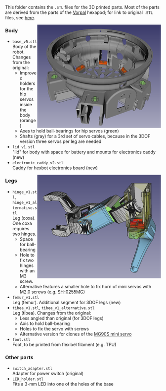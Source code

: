 This folder contains the `.STL` files for the 3D printed parts. Most of the parts are derived from the parts of the [Vorpal](https://vorpalrobotics.com/wiki/index.php/Vorpal_Robotics) hexapod; for link to original `.STL` files, see [here](https://vorpalrobotics.com/wiki/index.php/Vorpal_The_Hexapod_Assembly_Instructions).

[<img align="right" src="https://github.com/teuler/hexbotling/blob/master/pictures/base.png" alt="Drawing" width="400"/>](https://github.com/teuler/hexbotling/blob/master/pictures/base.png)
### Body
* `base_v5.stl`  
  Body of the robot. Changes from the original:
  * Improved holders for the hip servos inside the body (orange)
  * Axes to hold ball-bearings for hip servos (green)
  * Shafts (gray) for a 3rd set of servo cables, because in the 3DOF version three servos per leg are needed 
* `lid_v1.stl`  
  "lid" for body with space for battery and mounts for electronics caddy (new)
* `electronic_caddy_v2.stl`  
  Caddy for hexbot electronics board (new)

[<img align="right" src="https://github.com/teuler/hexbotling/blob/master/pictures/3dof_leg_2.png" alt="Drawing" width="400"/>](https://github.com/teuler/hexbotling/blob/master/pictures/3dof_leg_2.png) 
### Legs
* `hinge_v1.stl`, `hinge_v1_alternative.stl`   
  Leg (coxa). One coxa requires two hinges.
  * Space for ball-bearing
  * Hole to fix two hinges with an M3 screw.
  * Alternative features a smaller hole to fix horn of mini servos with M2.0 screws (e.g. [SH-0255MG](https://www.savox-shop.com/de/savoex-sh-0255mg-servo.html))
* `femur_v1.stl`  
  Leg (femur). Additional segment for 3DOF legs (new)
* `tibea_v1.stl`, `tibea_v1_alternative.stl`  
  Leg (tibea). Changes from the original:
  * Less angled than original (for 3DOF legs)
  * Axis to hold ball-bearing
  * Holes to fix the servo with screws
  * Alternative version for clones of the [MG90S mini servo](https://www.towerpro.com.tw/product/mg90s-3/)
* `foot.stl`  
  Foot, to be printed from flexibel filament (e.g. TPU)

### Other parts
* `switch_adapter.stl`  
  Adapter for power switch (original)
* `LED_holder.stl`  
  Fits a 3-mm LED into one of the holes of the base
